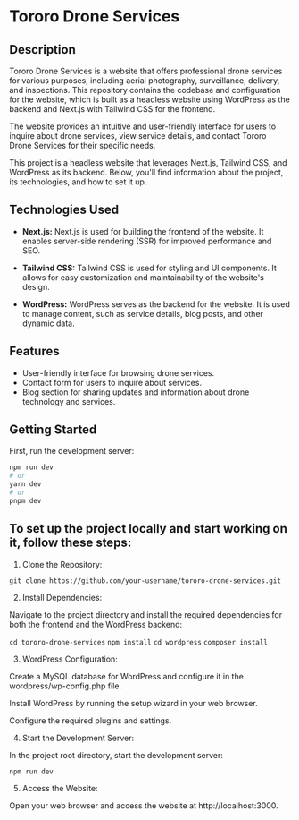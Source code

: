 # Tororo Drone Services

## Description

Tororo Drone Services is a website that offers professional drone services for various purposes, including aerial photography, surveillance, delivery, and inspections. This repository contains the codebase and configuration for the website, which is built as a headless website using WordPress as the backend and Next.js with Tailwind CSS for the frontend.

The website provides an intuitive and user-friendly interface for users to inquire about drone services, view service details, and contact Tororo Drone Services for their specific needs.

This project is a headless website that leverages Next.js, Tailwind CSS, and WordPress as its backend. Below, you'll find information about the project, its technologies, and how to set it up.

## Technologies Used

- **Next.js:** Next.js is used for building the frontend of the website. It enables server-side rendering (SSR) for improved performance and SEO.

- **Tailwind CSS:** Tailwind CSS is used for styling and UI components. It allows for easy customization and maintainability of the website's design.

- **WordPress:** WordPress serves as the backend for the website. It is used to manage content, such as service details, blog posts, and other dynamic data.

## Features

- User-friendly interface for browsing drone services.
- Contact form for users to inquire about services.
- Blog section for sharing updates and information about drone technology and services.

## Getting Started

First, run the development server:

```bash
npm run dev
# or
yarn dev
# or
pnpm dev
```

## To set up the project locally and start working on it, follow these steps:

1. Clone the Repository:

`git clone https://github.com/your-username/tororo-drone-services.git`

2. Install Dependencies:

Navigate to the project directory and install the required dependencies for both the frontend and the WordPress backend:

`cd tororo-drone-services`
`npm install`
`cd wordpress`
`composer install`

3. WordPress Configuration:

Create a MySQL database for WordPress and configure it in the wordpress/wp-config.php file.

Install WordPress by running the setup wizard in your web browser.

Configure the required plugins and settings.

4. Start the Development Server:

In the project root directory, start the development server:

`npm run dev`

5. Access the Website:

Open your web browser and access the website at http://localhost:3000.
